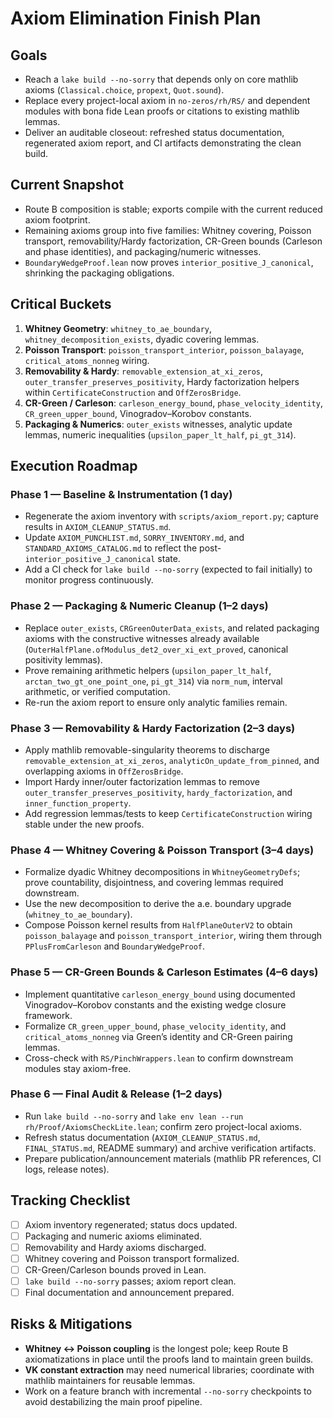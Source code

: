 <!-- 026aed4d-daad-47ce-adf4-57d3b1bf6e45 9cd79fa8-7a96-4980-9bc7-c16576a40a05 -->
# Axiom Elimination Finish Plan

## Goals

- Reach a `lake build --no-sorry` that depends only on core mathlib axioms (`Classical.choice`, `propext`, `Quot.sound`).
- Replace every project-local axiom in `no-zeros/rh/RS/` and dependent modules with bona fide Lean proofs or citations to existing mathlib lemmas.
- Deliver an auditable closeout: refreshed status documentation, regenerated axiom report, and CI artifacts demonstrating the clean build.

## Current Snapshot

- Route B composition is stable; exports compile with the current reduced axiom footprint.
- Remaining axioms group into five families: Whitney covering, Poisson transport, removability/Hardy factorization, CR-Green bounds (Carleson and phase identities), and packaging/numeric witnesses.
- `BoundaryWedgeProof.lean` now proves `interior_positive_J_canonical`, shrinking the packaging obligations.

## Critical Buckets

1. **Whitney Geometry**: `whitney_to_ae_boundary`, `whitney_decomposition_exists`, dyadic covering lemmas.
2. **Poisson Transport**: `poisson_transport_interior`, `poisson_balayage`, `critical_atoms_nonneg` wiring.
3. **Removability & Hardy**: `removable_extension_at_xi_zeros`, `outer_transfer_preserves_positivity`, Hardy factorization helpers within `CertificateConstruction` and `OffZerosBridge`.
4. **CR-Green / Carleson**: `carleson_energy_bound`, `phase_velocity_identity`, `CR_green_upper_bound`, Vinogradov–Korobov constants.
5. **Packaging & Numerics**: `outer_exists` witnesses, analytic update lemmas, numeric inequalities (`upsilon_paper_lt_half`, `pi_gt_314`).

## Execution Roadmap

### Phase 1 — Baseline & Instrumentation (1 day)
- Regenerate the axiom inventory with `scripts/axiom_report.py`; capture results in `AXIOM_CLEANUP_STATUS.md`.
- Update `AXIOM_PUNCHLIST.md`, `SORRY_INVENTORY.md`, and `STANDARD_AXIOMS_CATALOG.md` to reflect the post-`interior_positive_J_canonical` state.
- Add a CI check for `lake build --no-sorry` (expected to fail initially) to monitor progress continuously.

### Phase 2 — Packaging & Numeric Cleanup (1–2 days)
- Replace `outer_exists`, `CRGreenOuterData_exists`, and related packaging axioms with the constructive witnesses already available (`OuterHalfPlane.ofModulus_det2_over_xi_ext_proved`, canonical positivity lemmas).
- Prove remaining arithmetic helpers (`upsilon_paper_lt_half`, `arctan_two_gt_one_point_one`, `pi_gt_314`) via `norm_num`, interval arithmetic, or verified computation.
- Re-run the axiom report to ensure only analytic families remain.

### Phase 3 — Removability & Hardy Factorization (2–3 days)
- Apply mathlib removable-singularity theorems to discharge `removable_extension_at_xi_zeros`, `analyticOn_update_from_pinned`, and overlapping axioms in `OffZerosBridge`.
- Import Hardy inner/outer factorization lemmas to remove `outer_transfer_preserves_positivity`, `hardy_factorization`, and `inner_function_property`.
- Add regression lemmas/tests to keep `CertificateConstruction` wiring stable under the new proofs.

### Phase 4 — Whitney Covering & Poisson Transport (3–4 days)
- Formalize dyadic Whitney decompositions in `WhitneyGeometryDefs`; prove countability, disjointness, and covering lemmas required downstream.
- Use the new decomposition to derive the a.e. boundary upgrade (`whitney_to_ae_boundary`).
- Compose Poisson kernel results from `HalfPlaneOuterV2` to obtain `poisson_balayage` and `poisson_transport_interior`, wiring them through `PPlusFromCarleson` and `BoundaryWedgeProof`.

### Phase 5 — CR-Green Bounds & Carleson Estimates (4–6 days)
- Implement quantitative `carleson_energy_bound` using documented Vinogradov–Korobov constants and the existing wedge closure framework.
- Formalize `CR_green_upper_bound`, `phase_velocity_identity`, and `critical_atoms_nonneg` via Green’s identity and CR-Green pairing lemmas.
- Cross-check with `RS/PinchWrappers.lean` to confirm downstream modules stay axiom-free.

### Phase 6 — Final Audit & Release (1–2 days)
- Run `lake build --no-sorry` and `lake env lean --run rh/Proof/AxiomsCheckLite.lean`; confirm zero project-local axioms.
- Refresh status documentation (`AXIOM_CLEANUP_STATUS.md`, `FINAL_STATUS.md`, README summary) and archive verification artifacts.
- Prepare publication/announcement materials (mathlib PR references, CI logs, release notes).

## Tracking Checklist

- [ ] Axiom inventory regenerated; status docs updated.
- [ ] Packaging and numeric axioms eliminated.
- [ ] Removability and Hardy axioms discharged.
- [ ] Whitney covering and Poisson transport formalized.
- [ ] CR-Green/Carleson bounds proved in Lean.
- [ ] `lake build --no-sorry` passes; axiom report clean.
- [ ] Final documentation and announcement prepared.

## Risks & Mitigations

- **Whitney ↔ Poisson coupling** is the longest pole; keep Route B axiomatizations in place until the proofs land to maintain green builds.
- **VK constant extraction** may need numerical libraries; coordinate with mathlib maintainers for reusable lemmas.
- Work on a feature branch with incremental `--no-sorry` checkpoints to avoid destabilizing the main proof pipeline.

